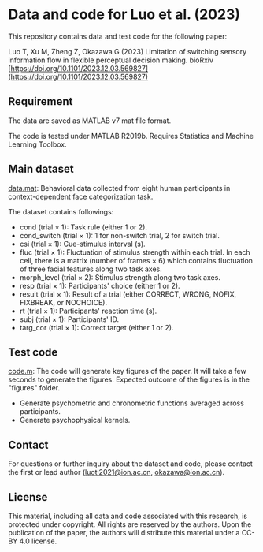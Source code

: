 # Data and code for Luo et al. (2023)

This repository contains data and test code for the following paper:

Luo T, Xu M, Zheng Z, Okazawa G (2023) Limitation of switching sensory information flow in flexible perceptual decision making.  bioRxiv 
[https://doi.org/10.1101/2023.12.03.569827](https://doi.org/10.1101/2023.12.03.569827)

## Requirement

The data are saved as MATLAB v7 mat file format.

The code is tested under MATLAB R2019b. Requires Statistics and Machine Learning Toolbox.

## Main dataset

[data.mat](./data/preproc/data.mat): Behavioral data collected from eight human participants in context-dependent face categorization task.

The dataset contains followings:

* cond (trial $\times$ 1): Task rule (either 1 or 2).
* cond_switch (trial $\times$ 1): 1 for non-switch trial, 2 for switch trial.
* csi (trial $\times$ 1): Cue-stimulus interval (s).
* fluc (trial $\times$ 1): Fluctuation of stimulus strength within each trial. In each cell, there is a matrix (number of frames $\times$ 6) which contains fluctuation of three facial features along two task axes.
* morph_level (trial $\times$ 2): Stimulus strength along two task axes.
* resp (trial $\times$ 1): Participants' choice (either 1 or 2).
* result (trial $\times$ 1): Result of a trial (either CORRECT, WRONG, NOFIX, FIXBREAK, or NOCHOICE).
* rt (trial $\times$ 1): Participants' reaction time (s).
* subj (trial $\times$ 1): Participants' ID.
* targ_cor (trial $\times$ 1): Correct target (either 1 or 2).

## Test code

[code.m](./code.m): The code will generate key figures of the paper. It will take a few seconds to generate the figures. Expected outcome of the figures is in the "figures" folder.

* Generate psychometric and chronometric functions averaged across participants.
* Generate psychophysical kernels.

## Contact

For questions or further inquiry about the dataset and code, please contact the first or lead author (luotl2021@ion.ac.cn, okazawa@ion.ac.cn).

## License

This material, including all data and code associated with this research, is protected under copyright. All rights are reserved by the authors. Upon the publication of the paper, the authors will distribute this material under a CC-BY 4.0 license.
